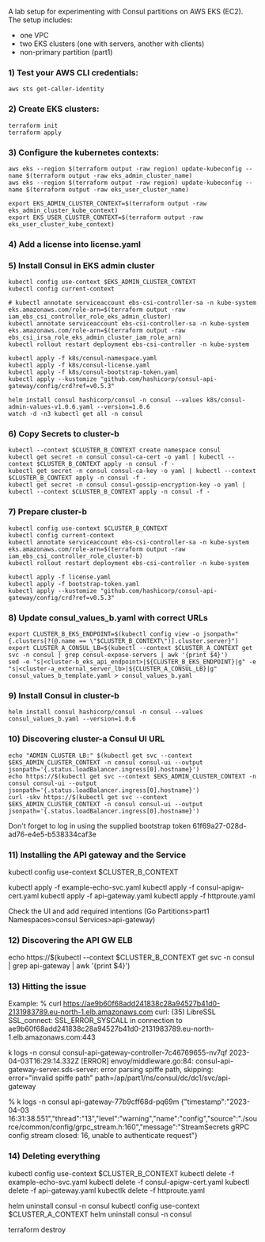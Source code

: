 A lab setup for experimenting with Consul partitions on AWS EKS (EC2).
The setup includes:
- one VPC
- two EKS clusters (one with servers, another with clients)
- non-primary partition (part1)


### 1) Test your AWS CLI credentials:
```
aws sts get-caller-identity
```
### 2) Create EKS clusters:
```
terraform init
terraform apply
```
### 3) Configure the kubernetes contexts:
```
aws eks --region $(terraform output -raw region) update-kubeconfig --name $(terraform output -raw eks_admin_cluster_name)
aws eks --region $(terraform output -raw region) update-kubeconfig --name $(terraform output -raw eks_user_cluster_name)

export EKS_ADMIN_CLUSTER_CONTEXT=$(terraform output -raw eks_admin_cluster_kube_context)
export EKS_USER_CLUSTER_CONTEXT=$(terraform output -raw eks_user_cluster_kube_context)
```
### 4) Add a license into license.yaml

### 5) Install Consul in EKS admin cluster
```
kubectl config use-context $EKS_ADMIN_CLUSTER_CONTEXT
kubectl config current-context

# kubectl annotate serviceaccount ebs-csi-controller-sa -n kube-system eks.amazonaws.com/role-arn=$(terraform output -raw iam_ebs_csi_controller_role_eks_admin_cluster)
kubectl annotate serviceaccount ebs-csi-controller-sa -n kube-system eks.amazonaws.com/role-arn=$(terraform output -raw ebs_csi_irsa_role_eks_admin_cluster_iam_role_arn)
kubectl rollout restart deployment ebs-csi-controller -n kube-system

kubectl apply -f k8s/consul-namespace.yaml
kubectl apply -f k8s/consul-license.yaml
kubectl apply -f k8s/consul-bootstrap-token.yaml
kubectl apply --kustomize "github.com/hashicorp/consul-api-gateway/config/crd?ref=v0.5.3"

helm install consul hashicorp/consul -n consul --values k8s/consul-admin-values-v1.0.6.yaml --version=1.0.6
watch -d -n3 kubectl get all -n consul 
```
### 6) Copy Secrets to cluster-b
```
kubectl --context $CLUSTER_B_CONTEXT create namespace consul
kubectl get secret -n consul consul-ca-cert -o yaml | kubectl --context $CLUSTER_B_CONTEXT apply -n consul -f -
kubectl get secret -n consul consul-ca-key -o yaml | kubectl --context $CLUSTER_B_CONTEXT apply -n consul -f -
kubectl get secret -n consul consul-gossip-encryption-key -o yaml | kubectl --context $CLUSTER_B_CONTEXT apply -n consul -f -
```
### 7) Prepare cluster-b
```
kubectl config use-context $CLUSTER_B_CONTEXT
kubectl config current-context
kubectl annotate serviceaccount ebs-csi-controller-sa -n kube-system eks.amazonaws.com/role-arn=$(terraform output -raw iam_ebs_csi_controller_role_cluster-b)
kubectl rollout restart deployment ebs-csi-controller -n kube-system

kubectl apply -f license.yaml
kubectl apply -f bootstrap-token.yaml
kubectl apply --kustomize "github.com/hashicorp/consul-api-gateway/config/crd?ref=v0.5.3"
```

### 8) Update consul_values_b.yaml with correct URLs
```
export CLUSTER_B_EKS_ENDPOINT=$(kubectl config view -o jsonpath="{.clusters[?(@.name == \"$CLUSTER_B_CONTEXT\")].cluster.server}")
export CLUSTER_A_CONSUL_LB=$(kubectl --context $CLUSTER_A_CONTEXT get svc -n consul | grep consul-expose-servers | awk '{print $4}')
sed -e "s|<cluster-b_eks_api_endpoint>|${CLUSTER_B_EKS_ENDPOINT}|g" -e "s|<cluster-a_external_server_lb>|${CLUSTER_A_CONSUL_LB}|g" consul_values_b_template.yaml > consul_values_b.yaml
```
### 9) Install Consul in cluster-b
```
helm install consul hashicorp/consul -n consul --values consul_values_b.yaml --version=1.0.6
```

### 10) Discovering cluster-a Consul UI URL
```
echo "ADMIN CLUSTER LB:" $(kubectl get svc --context $EKS_ADMIN_CLUSTER_CONTEXT -n consul consul-ui --output jsonpath='{.status.loadBalancer.ingress[0].hostname}')
echo https://$(kubectl get svc --context $EKS_ADMIN_CLUSTER_CONTEXT -n consul consul-ui --output jsonpath='{.status.loadBalancer.ingress[0].hostname}')
curl -skv https://$(kubectl get svc --context $EKS_ADMIN_CLUSTER_CONTEXT -n consul consul-ui --output jsonpath='{.status.loadBalancer.ingress[0].hostname}')
```
Don't forget to log in using the supplied bootstrap token
61f69a27-028d-ad76-e4e5-b538334caf3e


### 11) Installing the API gateway and the Service

kubectl config use-context $CLUSTER_B_CONTEXT

kubectl apply -f example-echo-svc.yaml
kubectl apply -f consul-apigw-cert.yaml 
kubectl apply -f api-gateway.yaml
kubectl apply -f httproute.yaml

Check the UI and add required intentions (Go Partitions>part1 Namespaces>consul Services>api-gateway)

### 12) Discovering the API GW ELB
echo https://$(kubectl --context $CLUSTER_B_CONTEXT get svc -n consul  | grep api-gateway | awk '{print $4}')


### 13) Hitting the issue

Example:
 % curl https://ae9b60f68add241838c28a94527b41d0-2131983789.eu-north-1.elb.amazonaws.com 
curl: (35) LibreSSL SSL_connect: SSL_ERROR_SYSCALL in connection to ae9b60f68add241838c28a94527b41d0-2131983789.eu-north-1.elb.amazonaws.com:443 

k logs -n consul consul-api-gateway-controller-7c46769655-nv7qf
2023-04-03T16:29:14.332Z [ERROR] envoy/middleware.go:84: consul-api-gateway-server.sds-server: error parsing spiffe path, skipping: error="invalid spiffe path" path=/ap/part1/ns/consul/dc/dc1/svc/api-gateway

% k logs -n consul api-gateway-77b9cff68d-pq69m 
{"timestamp":"2023-04-03 16:31:38.551","thread":"13","level":"warning","name":"config","source":"./source/common/config/grpc_stream.h:160","message":"StreamSecrets gRPC config stream closed: 16, unable to authenticate request"}

### 14) Deleting everything

kubectl config use-context $CLUSTER_B_CONTEXT
kubectl delete -f example-echo-svc.yaml
kubectl delete -f consul-apigw-cert.yaml 
kubectl delete -f api-gateway.yaml
kubectlk delete -f httproute.yaml

helm uninstall consul -n consul
kubectl config use-context $CLUSTER_A_CONTEXT
helm uninstall consul -n consul

terraform destroy


